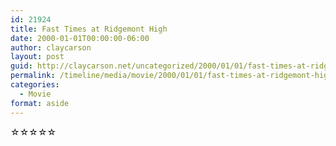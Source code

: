 ```yaml
---
id: 21924
title: Fast Times at Ridgemont High
date: 2000-01-01T00:00:00-06:00
author: claycarson
layout: post
guid: http://claycarson.net/uncategorized/2000/01/01/fast-times-at-ridgemont-high/
permalink: /timeline/media/movie/2000/01/01/fast-times-at-ridgemont-high/
categories:
  - Movie
format: aside
---
```

<div class="media-details"></div>

<div class="media-creator"></div>

<div class="media-rating">☆☆☆☆☆</div>
